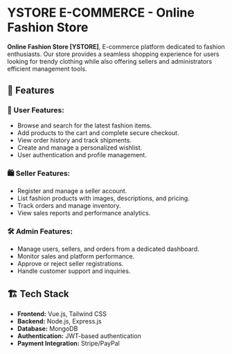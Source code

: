 # YSTORE E-COMMERCE - Online Fashion Store

**Online Fashion Store [YSTORE]**, E-commerce platform dedicated to fashion enthusiasts.
Our store provides a seamless shopping experience for users looking for trendy clothing while also
offering sellers and administrators efficient management tools.

## 🚀 Features

### 👤 User Features:

- Browse and search for the latest fashion items.
- Add products to the cart and complete secure checkout.
- View order history and track shipments.
- Create and manage a personalized wishlist.
- User authentication and profile management.

### 🛍️ Seller Features:

- Register and manage a seller account.
- List fashion products with images, descriptions, and pricing.
- Track orders and manage inventory.
- View sales reports and performance analytics.

### 🛠️ Admin Features:

- Manage users, sellers, and orders from a dedicated dashboard.
- Monitor sales and platform performance.
- Approve or reject seller registrations.
- Handle customer support and inquiries.

## 🏗️ Tech Stack

- **Frontend:** Vue.js, Tailwind CSS
- **Backend:** Node.js, Express.js
- **Database:** MongoDB
- **Authentication:** JWT-based authentication
- **Payment Integration:** Stripe/PayPal
